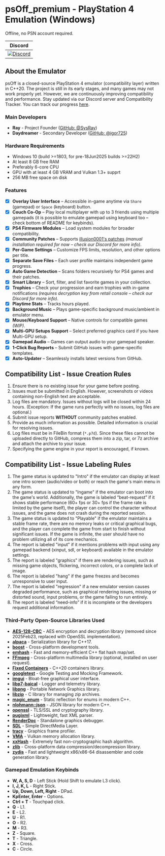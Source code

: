 # psOff_premium - PlayStation 4 Emulation (Windows)
Offline, no PSN account required.

<div align="center">
  
| Discord |
|---------|
| [![Discord](https://img.shields.io/discord/1215784508708749322?style=plastic&cacheSeconds=20&link=https%3A%2F%2Fdiscord.gg%2FJd2AuBN6eW)](https://discord.gg/Jd2AuBN6eW) |

</div>

## About the Emulator

psOff is a closed-source PlayStation 4 emulator (compatibility layer) written in C++20. The project is still in its early stages, and many games may not work properly yet. However, we are continuously improving compatibility and performance. Stay updated via our Discord server and Compatibility Tracker. You can track our progress [here](https://github.com/users/SysRay/projects/5).

### Main Developers
- **Ray** - Project Founder ([GitHub: @SysRay](https://github.com/SysRay))
- **Daydreamer** - Secondary Developer ([GitHub: @igor725](https://github.com/igor725))

### Hardware Requirements
- Windows 10 (build >=1803, for pre-18Jun2025 builds >=22H2)
- At least 8 GB free RAM
- Preferably 6-core CPU
- GPU with at least 4 GB VRAM and Vulkan 1.3+ supprt
- 256 MB free space on disk

### Features
- [x] **Overlay User Interface** – Accessible in-game anytime via `Share` (gamepad) or `Space` (keyboard) button.
- [x] **Couch Co-Op** – Play local multiplayer with up to 3 friends using multiple gamepads (it is possible to emulate gamepad using keyboard too – check bottom of README for keybinds).
- [x] **PS4 Firmware Modules** – Load system modules for broader compatibility.
- [x] **Community Patches** – Supports [illusion0001's patches](https://github.com/illusion0001/PS4-PS5-Game-Patch) *(manual installation required for now – check our Discord for more info)*.
- [x] **Per-Game Settings** – Customize FPS limits, resolution, and other options per title.
- [x] **Separate Save Files** – Each user profile maintains independent game progress.
- [x] **Auto Game Detection** – Scans folders recursively for PS4 games and their patches.
- [x] **Smart Library** – Sort, filter, and list favorite games in your collection.
- [x] **Trophies** – Check your progression and earn trophies with in-game notifications *(requires decryption key from retail console – check our Discord for more info)*.
- [x] **Playtime Stats** – Tracks hours played.
- [x] **Background Music** – Plays game-specific background music/ambient in emulator menu.
- [x] **Mouse/Keyboard Support** – Native controls for compatible games *(WIP)*.
- [x] **Multi-GPU Setups Support** – Select preferred graphics card if you have Multi-GPU setup.
- [x] **Gamepad Audio** – Games can output audio to your gamepad speaker.
- [x] **1-Click Bug Reports** – Submit GitHub issues with game-specific templates.
- [x] **Auto-Updater** – Seamlessly installs latest versions from GitHub.

## Compatibility List - Issue Creation Rules
1. Ensure there is no existing issue for your game before posting.
2. Issues must be submitted in English. However, screenshots or videos containing non-English text are acceptable.
3. Log files are mandatory. Issues without logs will be closed within 24 hours. (Exception: If the game runs perfectly with no issues, log files are optional.)
4. Submit issue reports **WITHOUT** community patches enabled.
5. Provide as much information as possible. Detailed information is crucial for resolving issues.
6. Log files must be in FileBin format (`*.p7d`). Since these files cannot be uploaded directly to GitHub, compress them into a zip, tar, or 7z archive and attach the archive to your issue.
7. Specifying the game engine in your report is encouraged, if known.

## Compatibility List - Issue Labeling Rules
1. The game status is updated to "Intro" if the emulator can display at least one intro screen (audio/video or both) or reach the game's main menu in any form.
2. The game status is updated to "Ingame" if the emulator can boot into the game's world. Additionally, the game is labeled “beat-request” if it shows stable performance (60+ fps or 30+ fps if the frame rate is limited by the game itself), the player can control the character without issues, and the game does not crash during the reported session.
3. The game status is updated to "Playable" if the emulator maintains a stable frame rate, there are no memory leaks or critical graphical bugs, and the player can complete the game from start to finish without significant issues. If the game is infinite, the user should have no problem utilizing all of its core mechanics.
4. The report is labeled "input" if it mentions problems with input using any gamepad backend (xinput, sdl, or keyboard) available in the emulator settings.
5. The report is labeled "graphics" if there are rendering issues, such as missing game objects, flickering, incorrect colors, or a complete lack of image.
6. The report is labeled "hang" if the game freezes and becomes unresponsive to user input.
7. The report is labeled "regression" if a new emulator version causes degraded performance, such as graphical rendering issues, missing or distorted sound, input problems, or the game failing to run entirely.
8. The report is labeled “need-info” if it is incomplete or the developers request additional information.

### Third-Party Open-Source Libraries Used
- **[AES-128-CBC](https://github.com/halloweeks/AES-128-CBC/blob/main/LICENSE)** - AES encryption and decryption library (removed since 2025Feb23, replaced with OpenSSL implementation).
- **[alpaca](https://github.com/p-ranav/alpaca/blob/master/LICENSE)** - Serialization library for C++17.
- **[boost](https://www.boost.org/users/license.html)** - Cross-platform development tools.
- **[emhash](https://github.com/ktprime/emhash/blob/master/LICENSE)** - Fast and memory-efficient C++ flat hash map/set.
- **[FFmpeg](https://www.ffmpeg.org/legal.html)** - Cross-platform multimedia library (optional, installed on user request).
- **[Fixed Containers](https://github.com/teslamotors/fixed-containers/blob/main/LICENSE)** - C++20 containers library.
- **[googletest](https://github.com/google/googletest/blob/main/LICENSE)** - Google Testing and Mocking Framework.
- **[imgui](https://github.com/ocornut/imgui/blob/master/LICENSE.txt)** - Bloat-free graphical user interface.
- **[libp7-baical](https://github.com/CMakePorts/libp7-baical/blob/cmake/LICENSE.md)** - Logger and telemetry library.
- **[libpng](https://github.com/pnggroup/libpng/blob/libpng16/LICENSE)** - Portable Network Graphics library.
- **[libzip](https://github.com/nih-at/libzip/blob/main/LICENSE)** - C library for managing zip archives.
- **[magic_enum](https://github.com/Neargye/magic_enum/blob/master/LICENSE)** - Static reflection for enums in modern C++.
- **[nlohmann::json](https://github.com/nlohmann/json/blob/develop/LICENSE.MIT)** - JSON library for modern C++.
- **[openssl](https://github.com/openssl/openssl/blob/master/LICENSE.txt)** - TLS/SSL and cryptography library.
- **[pugixml](https://github.com/zeux/pugixml/blob/master/LICENSE.md)** - Lightweight, fast XML parser.
- **[RenderDoc](https://github.com/baldurk/renderdoc/blob/v1.x/LICENSE.md)** - Standalone graphics debugger.
- **[SDL](https://github.com/libsdl-org/SDL/blob/main/LICENSE.txt)** - Simple DirectMedia Layer.
- **[tracy](https://github.com/wolfpld/tracy/blob/master/LICENSE)** - Graphics frame profiler.
- **[VMA](https://github.com/GPUOpen-LibrariesAndSDKs/VulkanMemoryAllocator/blob/master/LICENSE.txt)** - Vulkan memory allocation library.
- **[xxHash](https://github.com/Cyan4973/xxHash/blob/dev/LICENSE)** - Extremely fast non-cryptographic hash algorithm.
- **[zlib](https://www.zlib.net/zlib_license.html)** - Cross-platform data compression/decompression library.
- **[zydis](https://github.com/zyantific/zydis/blob/master/LICENSE)** - Fast and lightweight x86/x86-64 disassembler and code generation library.

### Gamepad Emulation Keybinds
- **W, A, S, D** - Left Stick (Hold Shift to emulate L3 click).
- **I, J, K, L** - Right Stick.
- **Up, Down, Left, Right** - DPad.
- **KpEnter, Enter** - Options.
- **Ctrl + T** - Touchpad click.
- **Q** - L1.
- **E** - L2.
- **U** - R1.
- **O** - R2.
- **M** - R3.
- **Z** - Square.
- **T** - Triangle.
- **X** - Cross.
- **C** - Circle.
